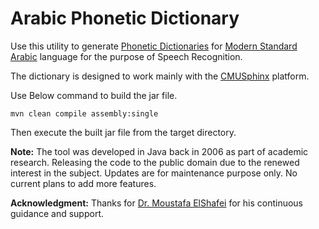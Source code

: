 # Arabic Phonetic Dictionary

Use this utility to generate [Phonetic Dictionaries](https://cmusphinx.github.io/wiki/tutorialdict/) for [Modern Standard Arabic](https://en.wikipedia.org/wiki/Modern_Standard_Arabic) language for the purpose of Speech Recognition.

The dictionary is designed to work mainly with the [CMUSphinx](https://cmusphinx.github.io/) platform.

Use Below command to build the jar file.

```
mvn clean compile assembly:single
```
Then execute the built jar file from the target directory.

**Note:** The tool was developed in Java back in 2006 as part of academic research.
Releasing the code to the public domain due to the renewed interest in the subject.
Updates are for maintenance purpose only. No current plans to add more features.

**Acknowledgment:** Thanks for [Dr. Moustafa ElShafei](http://www.ccse.kfupm.edu.sa/~elshafei/) for his continuous guidance and support.
